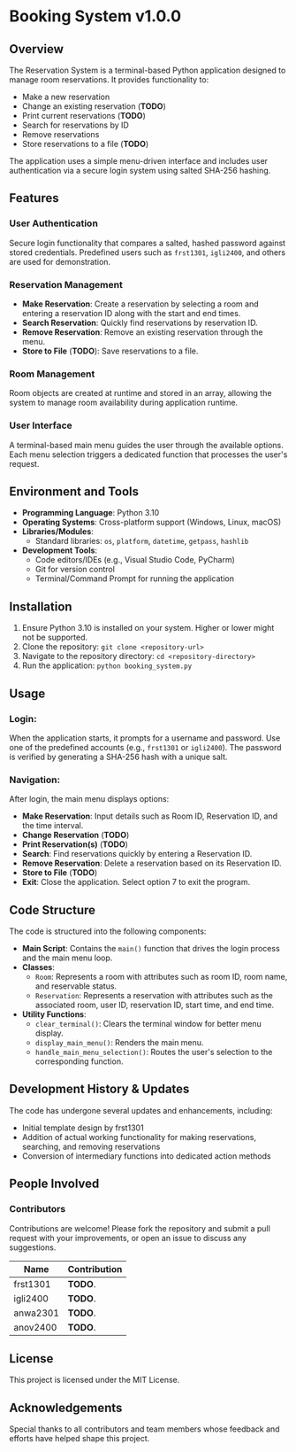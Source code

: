 # Booking System v1.0.0
## Overview

The Reservation System is a terminal-based Python application designed to manage room reservations. It provides functionality to:

*   Make a new reservation
*   Change an existing reservation (**TODO**)
*   Print current reservations (**TODO**)
*   Search for reservations by ID
*   Remove reservations
*   Store reservations to a file (**TODO**)

The application uses a simple menu-driven interface and includes user authentication via a secure login system
using salted SHA-256 hashing.

## Features

### User Authentication

Secure login functionality that compares a salted, hashed password against stored credentials. Predefined users
such as `frst1301`, `igli2400`, and others are used for demonstration.

### Reservation Management

*   **Make Reservation**: Create a reservation by selecting a room and entering a reservation ID along with the
start and end times.
*   **Search Reservation**: Quickly find reservations by reservation ID.
*   **Remove Reservation**: Remove an existing reservation through the menu.
*   **Store to File** (**TODO**): Save reservations to a file.

### Room Management

Room objects are created at runtime and stored in an array, allowing the system to manage room availability during application runtime.

### User Interface

A terminal-based main menu guides the user through the available options. Each menu selection triggers a dedicated function that processes the user's request.

## Environment and Tools

*   **Programming Language**: Python 3.10
*   **Operating Systems**: Cross-platform support (Windows, Linux, macOS)
*   **Libraries/Modules**:
    *   Standard libraries: `os`, `platform`, `datetime`, `getpass`, `hashlib`
*   **Development Tools**:
    *   Code editors/IDEs (e.g., Visual Studio Code, PyCharm)
    *   Git for version control
    *   Terminal/Command Prompt for running the application

## Installation

1.  Ensure Python 3.10 is installed on your system. Higher or lower might not be supported.
2.  Clone the repository: `git clone <repository-url>`
3.  Navigate to the repository directory: `cd <repository-directory>`
4.  Run the application: `python booking_system.py`

## Usage

### Login:

When the application starts, it prompts for a username and password. Use one of the predefined accounts (e.g., `frst1301` or `igli2400`). The password is verified by generating a SHA-256 hash with a
unique salt.

### Navigation:

After login, the main menu displays options:

*   **Make Reservation**: Input details such as Room ID, Reservation ID, and the time interval.
*   **Change Reservation** (**TODO**)
*   **Print Reservation(s)** (**TODO**)
*   **Search**: Find reservations quickly by entering a Reservation ID.
*   **Remove Reservation**: Delete a reservation based on its Reservation ID.
*   **Store to File** (**TODO**)
*   **Exit**: Close the application. Select option 7 to exit the program.

## Code Structure

The code is structured into the following components:

*   **Main Script**: Contains the `main()` function that drives the login process and the main menu loop.
*   **Classes**:
    *   `Room`: Represents a room with attributes such as room ID, room name, and reservable status.
    *   `Reservation`: Represents a reservation with attributes such as the associated room, user ID, reservation ID, start time, and end time.
*   **Utility Functions**:
    *   `clear_terminal()`: Clears the terminal window for better menu display.
    *   `display_main_menu()`: Renders the main menu.
    *   `handle_main_menu_selection()`: Routes the user's selection to the corresponding function.

## Development History & Updates

The code has undergone several updates and enhancements, including:

*   Initial template design by frst1301
*   Addition of actual working functionality for making reservations, searching, and removing reservations
*   Conversion of intermediary functions into dedicated action methods

## People Involved
### Contributors
Contributions are welcome! Please fork the repository and submit a pull request with your improvements, or open an issue to discuss any suggestions.

| Name          | Contribution         |
|---------------|----------------------|
| frst1301      | **TODO**. |
| igli2400      | **TODO**. |
| anwa2301      | **TODO**. |
| anov2400      | **TODO**. |

## License
This project is licensed under the MIT License.

## Acknowledgements
Special thanks to all contributors and team members whose feedback and efforts have helped shape this project.